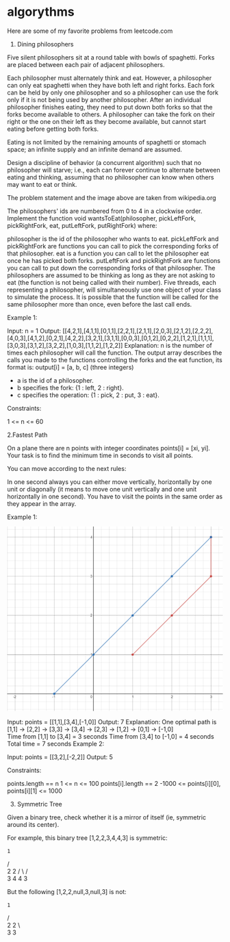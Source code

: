 # algorythms
Here are some of my favorite problems from leetcode.com

1. Dining philosophers

Five silent philosophers sit at a round table with bowls of spaghetti. Forks are placed between each pair of adjacent philosophers.

Each philosopher must alternately think and eat. However, a philosopher can only eat spaghetti when they have both left and right forks. Each fork can be held by only one philosopher and so a philosopher can use the fork only if it is not being used by another philosopher. After an individual philosopher finishes eating, they need to put down both forks so that the forks become available to others. A philosopher can take the fork on their right or the one on their left as they become available, but cannot start eating before getting both forks.

Eating is not limited by the remaining amounts of spaghetti or stomach space; an infinite supply and an infinite demand are assumed.

Design a discipline of behavior (a concurrent algorithm) such that no philosopher will starve; i.e., each can forever continue to alternate between eating and thinking, assuming that no philosopher can know when others may want to eat or think.



The problem statement and the image above are taken from wikipedia.org

 

The philosophers' ids are numbered from 0 to 4 in a clockwise order. Implement the function void wantsToEat(philosopher, pickLeftFork, pickRightFork, eat, putLeftFork, putRightFork) where:

philosopher is the id of the philosopher who wants to eat.
pickLeftFork and pickRightFork are functions you can call to pick the corresponding forks of that philosopher.
eat is a function you can call to let the philosopher eat once he has picked both forks.
putLeftFork and pickRightFork are functions you can call to put down the corresponding forks of that philosopher.
The philosophers are assumed to be thinking as long as they are not asking to eat (the function is not being called with their number).
Five threads, each representing a philosopher, will simultaneously use one object of your class to simulate the process. It is possible that the function will be called for the same philosopher more than once, even before the last call ends.

 

Example 1:

Input: n = 1
Output: [[4,2,1],[4,1,1],[0,1,1],[2,2,1],[2,1,1],[2,0,3],[2,1,2],[2,2,2],[4,0,3],[4,1,2],[0,2,1],[4,2,2],[3,2,1],[3,1,1],[0,0,3],[0,1,2],[0,2,2],[1,2,1],[1,1,1],[3,0,3],[3,1,2],[3,2,2],[1,0,3],[1,1,2],[1,2,2]]
Explanation:
n is the number of times each philosopher will call the function.
The output array describes the calls you made to the functions controlling the forks and the eat function, its format is:
output[i] = [a, b, c] (three integers)
- a is the id of a philosopher.
- b specifies the fork: {1 : left, 2 : right}.
- c specifies the operation: {1 : pick, 2 : put, 3 : eat}.
 

Constraints:

1 <= n <= 60

2.Fastest Path

On a plane there are n points with integer coordinates points[i] = [xi, yi]. Your task is to find the minimum time in seconds to visit all points.

You can move according to the next rules:

In one second always you can either move vertically, horizontally by one unit or diagonally (it means to move one unit vertically and one unit horizontally in one second).
You have to visit the points in the same order as they appear in the array.
 

Example 1:

![alt text](https://github.com/bodagovsky/algorythms/blob/master/images/points.png)

Input: points = [[1,1],[3,4],[-1,0]]
Output: 7
Explanation: One optimal path is [1,1] -> [2,2] -> [3,3] -> [3,4] -> [2,3] -> [1,2] -> [0,1] -> [-1,0]   
Time from [1,1] to [3,4] = 3 seconds 
Time from [3,4] to [-1,0] = 4 seconds
Total time = 7 seconds
Example 2:

Input: points = [[3,2],[-2,2]]
Output: 5
 

Constraints:

points.length == n
1 <= n <= 100
points[i].length == 2
-1000 <= points[i][0], points[i][1] <= 1000



3. Symmetric Tree

Given a binary tree, check whether it is a mirror of itself (ie, symmetric around its center).

For example, this binary tree [1,2,2,3,4,4,3] is symmetric:

    1
   / \
  2   2
 / \ / \
3  4 4  3
 

But the following [1,2,2,null,3,null,3] is not:

    1
   / \
  2   2
   \   \
   3    3
